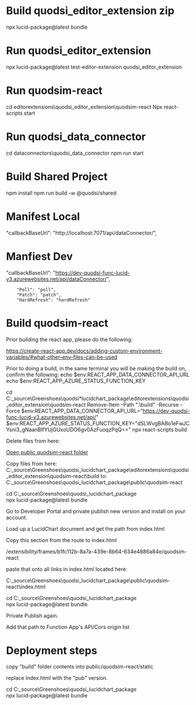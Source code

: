 # Build quodsi_editor_extension zip

npx lucid-package@latest bundle

# Run quodsi_editor_extension

npx lucid-package@latest test-editor-extension quodsi_editor_extension

# Run quodsim-react

cd editorextensions\quodsi_editor_extension\quodsim-react
Npx react-scripts start

# Run quodsi_data_connector

cd dataconnectors\quodsi_data_connector
npm run start

# Build Shared Project

npm install
npm run build -w @quodsi/shared

# Manifest Local

"callbackBaseUrl": "http://localhost:7071/api/dataConnector/",

# Manfiest Dev


"callbackBaseUrl": "https://dev-quodsi-func-lucid-v3.azurewebsites.net/api/dataConnector/",

        "Poll": "poll",
        "Patch": "patch",
        "HardRefresh": "hardRefresh"

# Build quodsim-react

Prior building the react app, please do the following:

https://create-react-app.dev/docs/adding-custom-environment-variables/#what-other-env-files-can-be-used

Prior to doing a build, in the same terminal you will be making the build on, confirm the following:
echo $env:REACT_APP_DATA_CONNECTOR_API_URL
echo $env:REACT_APP_AZURE_STATUS_FUNCTION_KEY

cd C:\_source\Greenshoes\quodsi*lucidchart_package\editorextensions\quodsi_editor_extension\quodsim-react
Remove-Item -Path ".\build" -Recurse -Force
$env:REACT_APP_DATA_CONNECTOR_API_URL="https://dev-quodsi-func-lucid-v3.azurewebsites.net/api/"
$env:REACT_APP_AZURE_STATUS_FUNCTION_KEY="dSLWvgBABo1eFwJCYsni3_gNaanBlfYUjGUxoUDO6gv0AzFuoqzPqQ=="
npx react-scripts build

Delete files from here:

[Open public quodsim-react folder](file:///C:/_source/Greenshoes/quodsi_lucidchart_package/public/quodsim-react)

Copy files from here:
C:\_source\Greenshoes\quodsi_lucidchart_package\editorextensions\quodsi_editor_extension\quodsim-react\build
to:
C:\_source\Greenshoes\quodsi_lucidchart_package\public\quodsim-react

cd C:\_source\Greenshoes\quodsi_lucidchart_package\
npx lucid-package@latest bundle

Go to Developer Portal and private publish new version and install on your account.

Load up a LucidChart document and get the path from index.html

Copy this section from the route to index.html

/extensibility/frames/b1fc112b-8a7a-439e-8b64-634e4886a84e/quodsim-react

paste that onto all links in index.html located here:

C:\_source\Greenshoes\quodsi_lucidchart_package\public\quodsim-react\index.html

cd C:\_source\Greenshoes\quodsi_lucidchart_package\
npx lucid-package@latest bundle

Private Publish again.

Add that path to Function App's API/Cors origin list

# Deployment steps

copy "build" folder contents into public/quodsim-react/static

replace index.html with the "pub" version.

cd C:\_source\Greenshoes\quodsi_lucidchart_package\
npx lucid-package@latest bundle
